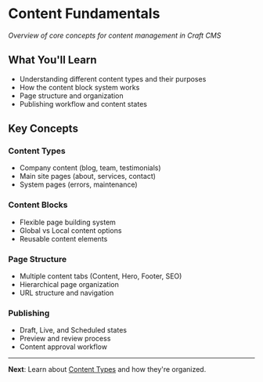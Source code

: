 # Content Fundamentals

*Overview of core concepts for content management in Craft CMS*

## What You'll Learn

- Understanding different content types and their purposes
- How the content block system works
- Page structure and organization
- Publishing workflow and content states

## Key Concepts

### Content Types
- Company content (blog, team, testimonials)
- Main site pages (about, services, contact)
- System pages (errors, maintenance)

### Content Blocks
- Flexible page building system
- Global vs Local content options
- Reusable content elements

### Page Structure
- Multiple content tabs (Content, Hero, Footer, SEO)
- Hierarchical page organization
- URL structure and navigation

### Publishing
- Draft, Live, and Scheduled states
- Preview and review process
- Content approval workflow

---

**Next**: Learn about [Content Types](content-types.md) and how they're organized.